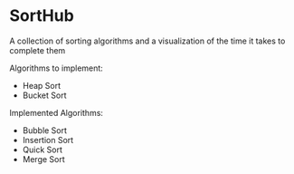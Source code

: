 # SortHub
A collection of sorting algorithms and a visualization of the time it takes to complete them

Algorithms to implement:
- Heap Sort
- Bucket Sort

Implemented Algorithms:
- Bubble Sort
- Insertion Sort
- Quick Sort
- Merge Sort
